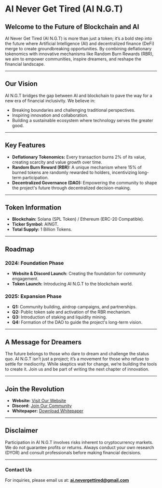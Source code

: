 
# AI Never Get Tired (AI N.G.T)

## Welcome to the Future of Blockchain and AI
AI Never Get Tired (AI N.G.T) is more than just a token; it’s a bold step into the future where Artificial Intelligence (AI) and decentralized finance (DeFi) merge to create groundbreaking opportunities. By combining deflationary tokenomics with innovative mechanisms like Random Burn Rewards (RBR), we aim to empower communities, inspire dreamers, and reshape the financial landscape.

---

## Our Vision
AI N.G.T bridges the gap between AI and blockchain to pave the way for a new era of financial inclusivity. We believe in:
- Breaking boundaries and challenging traditional perspectives.
- Inspiring innovation and collaboration.
- Building a sustainable ecosystem where technology serves the greater good.

---

## Key Features
- **Deflationary Tokenomics:** Every transaction burns 2% of its value, creating scarcity and value growth over time.
- **Random Burn Reward (RBR):** A unique mechanism where 15% of burned tokens are randomly rewarded to holders, incentivizing long-term participation.
- **Decentralized Governance (DAO):** Empowering the community to shape the project's future through decentralized decision-making.

---

## Token Information
- **Blockchain:** Solana (SPL Token) / Ethereum (ERC-20 Compatible).
- **Ticker Symbol:** AINGT.
- **Total Supply:** 1 Billion Tokens.

---

## Roadmap
### 2024: Foundation Phase
- **Website & Discord Launch:** Creating the foundation for community engagement.
- **Token Launch:** Introducing AI N.G.T to the blockchain world.

### 2025: Expansion Phase
- **Q1:** Community building, airdrop campaigns, and partnerships.
- **Q2:** Public token sale and activation of the RBR mechanism.
- **Q3:** Introduction of staking and liquidity mining.
- **Q4:** Formation of the DAO to guide the project's long-term vision.

---

## A Message for Dreamers
The future belongs to those who dare to dream and challenge the status quo. AI N.G.T isn’t just a project; it’s a movement for those who refuse to settle for mediocrity. While skeptics wait for change, we’re building the tools to create it. Join us and be part of writing the next chapter of innovation.

---

## Join the Revolution
- **Website:** [Visit Our Website](https://aingt.github.io/AI-NGT/)
- **Discord:** [Join Our Community](https://discord.gg/ett8XNGC)
- **Whitepaper:** [Download Whitepaper](https://github.com/AINGT/AI-NGT/blob/main/AI_NGT_Whitepaper_Improved.pdf)

---

## Disclaimer
Participation in AI N.G.T involves risks inherent to cryptocurrency markets. We do not guarantee profits or returns. Always conduct your own research (DYOR) and consult professionals before making financial decisions.

---

### Contact Us
For inquiries, please email us at: **ai.nevergettired@gmail.com**
